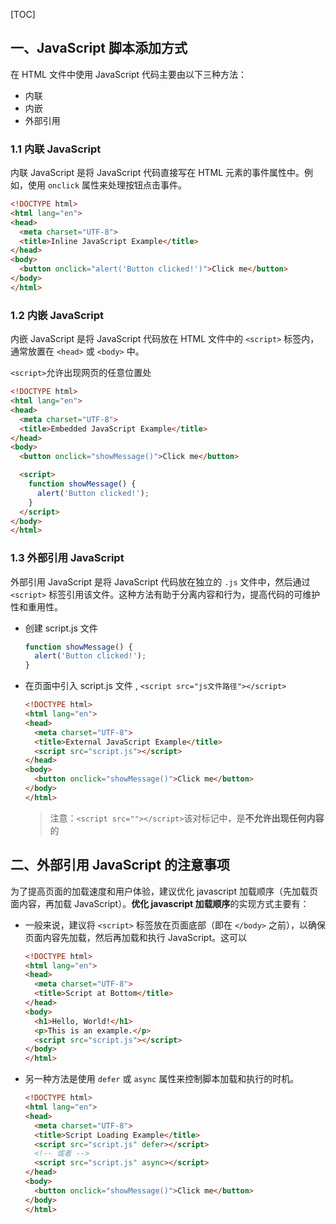 [TOC]



##  一、JavaScript 脚本添加方式

在 HTML 文件中使用 JavaScript 代码主要由以下三种方法：

- 内联
- 内嵌
- 外部引用



### 1.1 内联 JavaScript

内联 JavaScript 是将 JavaScript 代码直接写在 HTML 元素的事件属性中。例如，使用 `onclick` 属性来处理按钮点击事件。

```html
<!DOCTYPE html>
<html lang="en">
<head>
  <meta charset="UTF-8">
  <title>Inline JavaScript Example</title>
</head>
<body>
  <button onclick="alert('Button clicked!')">Click me</button>
</body>
</html>
```



### 1.2 内嵌 JavaScript

内嵌 JavaScript 是将 JavaScript 代码放在 HTML 文件中的 `<script>` 标签内，通常放置在 `<head>` 或 `<body>` 中。

`<script>`允许出现网页的任意位置处

```html
<!DOCTYPE html>
<html lang="en">
<head>
  <meta charset="UTF-8">
  <title>Embedded JavaScript Example</title>
</head>
<body>
  <button onclick="showMessage()">Click me</button>

  <script>
    function showMessage() {
      alert('Button clicked!');
    }
  </script>
</body>
</html>

```





### 1.3 外部引用 JavaScript

外部引用 JavaScript 是将 JavaScript 代码放在独立的 `.js` 文件中，然后通过 `<script>` 标签引用该文件。这种方法有助于分离内容和行为，提高代码的可维护性和重用性。

- 创建 script.js 文件

  ```javascript
  function showMessage() {
    alert('Button clicked!');
  }
  ```

- 在页面中引入  script.js 文件    ,  `<script src="js文件路径"></script>`

  ```html
  <!DOCTYPE html>
  <html lang="en">
  <head>
    <meta charset="UTF-8">
    <title>External JavaScript Example</title>
    <script src="script.js"></script>
  </head>
  <body>
    <button onclick="showMessage()">Click me</button>
  </body>
  </html>
  
  ```

  >  注意：`<script src=""></script>`该对标记中，是**不允许出现任何内容**的







## 二、外部引用 JavaScript 的注意事项

为了提高页面的加载速度和用户体验，建议优化 javascript 加载顺序（先加载页面内容，再加载 JavaScript）。**优化 javascript 加载顺序**的实现方式主要有：

- 一般来说，建议将 `<script>` 标签放在页面底部（即在 `</body>` 之前），以确保页面内容先加载，然后再加载和执行 JavaScript。这可以

  ```html
  <!DOCTYPE html>
  <html lang="en">
  <head>
    <meta charset="UTF-8">
    <title>Script at Bottom</title>
  </head>
  <body>
    <h1>Hello, World!</h1>
    <p>This is an example.</p>
    <script src="script.js"></script>
  </body>
  </html>
  
  ```

- 另一种方法是使用 `defer` 或 `async` 属性来控制脚本加载和执行的时机。

  ```html
  <!DOCTYPE html>
  <html lang="en">
  <head>
    <meta charset="UTF-8">
    <title>Script Loading Example</title>
    <script src="script.js" defer></script>
    <!-- 或者 -->
    <script src="script.js" async></script>
  </head>
  <body>
    <button onclick="showMessage()">Click me</button>
  </body>
  </html>
  ```

  